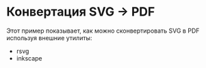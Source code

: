 Конвертация SVG -> PDF
======================

Этот пример показывает, как можно сконвертировать SVG в PDF используя внешние утилиты:

  * rsvg
  * inkscape

